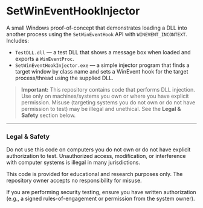 # SetWinEventHookInjector

A small Windows proof-of-concept that demonstrates loading a DLL into another process using the `SetWinEventHook` API with `WINEVENT_INCONTEXT`.  
Includes:

- `TestDLL.dll` — a test DLL that shows a message box when loaded and exports a `WinEventProc`.
- `SetWinEventHookInjector.exe` — a simple injector program that finds a target window by class name and sets a WinEvent hook for the target process/thread using the supplied DLL.

> **Important:** This repository contains code that performs DLL injection. Use only on machines/systems you own or where you have explicit permission. Misuse (targeting systems you do not own or do not have permission to test) may be illegal and unethical. See the **Legal & Safety** section below.

---

### Legal & Safety

Do not use this code on computers you do not own or do not have explicit authorization to test. Unauthorized access, modification, or interference with computer systems is illegal in many jurisdictions.

This code is provided for educational and research purposes only. The repository owner accepts no responsibility for misuse.

If you are performing security testing, ensure you have written authorization (e.g., a signed rules-of-engagement or permission from the system owner).